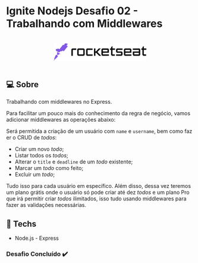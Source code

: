# Ignite Nodejs Desafio 02 - Trabalhando com Middlewares

<div align="center">
  <br>
  <img alt="Logo" width="250px" src="https://raw.githubusercontent.com/Rocketseat/awesome/master/assets/logo_rocketseat.png" />
  <br>
  <br>
</div>

## :computer: Sobre  

Trabalhando com middlewares no Express.

Para facilitar um pouco mais do conhecimento da regra de negócio, vamos adicionar middlewares as operações abaixo:

Será permitida a criação de um usuário com `name` e `username`, bem como fazer o CRUD de *todos*:

- Criar um novo *todo*;
- Listar todos os *todos*;
- Alterar o `title` e `deadline` de um *todo* existente;
- Marcar um *todo* como feito;
- Excluir um *todo*;

Tudo isso para cada usuário em específico. Além disso, dessa vez teremos um plano grátis onde o usuário só pode criar até dez *todos* e um plano Pro que irá permitir criar *todos* ilimitados, isso tudo usando middlewares para fazer as validações necessárias.

## 🚀 Techs

<ul>
  <li>Node.js - Express</li>
</ul>

### Desafio Concluído ✔️


 
